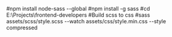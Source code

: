 #npm install node-sass --global
#npm install -g sass
#cd E:\Projects\frontend-developers
#Build scss to css
#sass assets/scss/style.scss --watch assets/css/style.min.css --style compressed